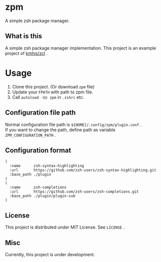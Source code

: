 # zpm

A simple zsh package manager.

## What is this

A simple zsh package manager implementation. This project is an example project
of [kmhjs/zcl](https://github.com/kmhjs/zcl) .

# Usage

1. Clone this project. (Or download `zpm` file)
2. Update your `FPATH` with path to zpm file.
3. Call `autoload -Uz zpm` in `.zshrc` etc.

## Configuration file path

Normal configuration file path is `${HOME}/.config/zpm/plugin.conf` .  
If you want to change the path, define path as variable `ZPM_CONFIGURATION_PATH` .

## Configuration format

```
(
  :name      zsh-syntax-highlighting
  :url       https://github.com/zsh-users/zsh-syntax-highlighting.git
  :base_path ./plugin
)
(
  :name      zsh-completions
  :url       https://github.com/zsh-users/zsh-completions.git
  :base_path ./plugin/plugin-sub
)
```

## License

This project is distributed under MIT License. See `LICENSE` .

## Misc

Currently, this project is under development.
